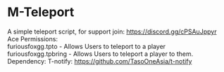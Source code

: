 # M-Teleport
A simple teleport script, for support join: https://discord.gg/cPSAuJppyr
<br/>Ace Permissions: 
<br/>furiousfoxgg.tpto - Allows Users to teleport to a player
<br/>furiousfoxgg.tpbring - Allows Users to teleport a player to them.
<br/>Dependency: T-notify: https://github.com/TasoOneAsia/t-notify
